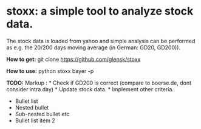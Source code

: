 # stoxx: a simple tool to analyze stock data. 

The stock data is loaded from yahoo and simple analysis can be performed as e.g. the 20/200 days moving average (in German: GD20, GD200)).

__How to get:__
git clone https://github.com/glensk/stoxx

__How to use:__
python stoxx bayer -p

__TODO:__
Markup : * Check if GD200 is correct (compare to boerse.de, dont consider intra day)
         * Update stock data.
         * Implement other criteria.

 * Bullet list
 * Nested bullet
 * Sub-nested bullet etc
 * Bullet list item 2
